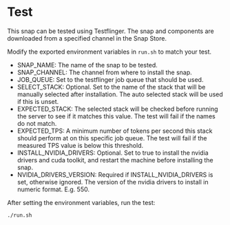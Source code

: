 # Test

This snap can be tested using Testflinger.
The snap and components are downloaded from a specified channel in the Snap Store.

Modify the exported environment variables in `run.sh` to match your test.

* SNAP_NAME: The name of the snap to be tested.
* SNAP_CHANNEL: The channel from where to install the snap.
* JOB_QUEUE: Set to the testflinger job queue that should be used.
* SELECT_STACK: Optional. Set to the name of the stack that will be manually selected after installation. The auto selected stack will be used if this is unset.
* EXPECTED_STACK: The selected stack will be checked before running the server to see if it matches this value. The test will fail if the names do not match.
* EXPECTED_TPS: A minimum number of tokens per second this stack should perform at on this specific job queue. The test will fail if the measured TPS value is below this threshold.
* INSTALL_NVIDIA_DRIVERS: Optional. Set to true to install the nvidia drivers and cuda toolkit, and restart the machine before installing the snap. 
* NVIDIA_DRIVERS_VERSION: Required if INSTALL_NVIDIA_DRIVERS is set, otherwise ignored. The version of the nvidia drivers to install in numeric format. E.g. 550.  

After setting the environment variables, run the test:
```
./run.sh
```
